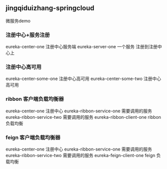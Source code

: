 ## jingqiduizhang-springcloud
微服务demo

### 注册中心+服务注册
eureka-center-one 注册中心服务端
eureka-server-one 一个服务 注册到注册中心上

### 注册中心高可用
eureka-center-some-one  注册中心高可用
eureka-center-some-two  注册中心高可用

### ribbon 客户端负载均衡器
eureka-center-one          注册中心
eureka-ribbon-service-one  需要调用的服务
eureka-ribbon-service-two  需要调用的服务
eureka-ribbon-client-one ribbon负载均衡

### feign 客户端负载均衡器
eureka-center-one          注册中心
eureka-ribbon-service-one  需要调用的服务
eureka-ribbon-service-two  需要调用的服务
eureka-feign-client-one feign 负载均衡

